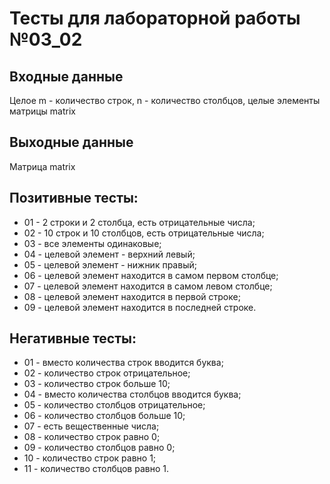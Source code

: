 # Тесты для лабораторной работы №03_02
## Входные данные
Целое m - количество строк, n - количество столбцов, целые элементы матрицы matrix
## Выходные данные
Матрица matrix
## Позитивные тесты:
- 01 - 2 строки и 2 столбца, есть отрицательные числа;
- 02 - 10 строк и 10 столбцов, есть отрицательные числа;
- 03 - все элементы одинаковые;
- 04 - целевой элемент - верхний левый;
- 05 - целевой элемент - нижник правый;
- 06 - целевой элемент находится в самом первом столбце;
- 07 - целевой элемент находится в самом левом столбце;
- 08 - целевой элемент находится в первой строке;
- 09 - целевой элемент находится в последней строке.
## Негативные тесты:
- 01 - вместо количества строк вводится буква;
- 02 - количество строк отрицательное;
- 03 - количество строк больше 10;
- 04 - вместо количества столбцов вводится буква;
- 05 - количество столбцов отрицательное;
- 06 - количество столбцов больше 10;
- 07 - есть вещественные числа;
- 08 - количество строк равно 0;
- 09 - количество столбцов равно 0;
- 10 - количество строк равно 1;
- 11 - количество столбцов равно 1.

